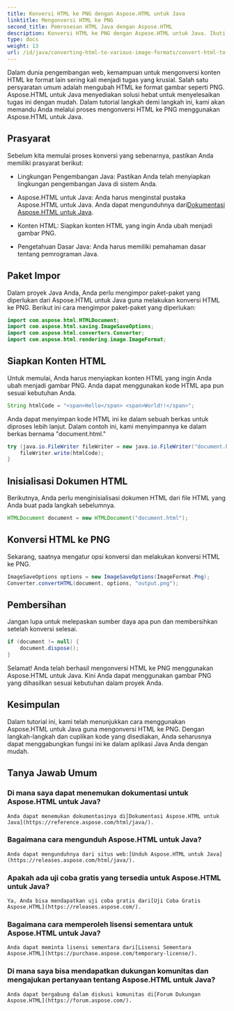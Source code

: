 ```yaml
---
title: Konversi HTML ke PNG dengan Aspose.HTML untuk Java
linktitle: Mengonversi HTML ke PNG
second_title: Pemrosesan HTML Java dengan Aspose.HTML
description: Konversi HTML ke PNG dengan Aspose.HTML untuk Java. Ikuti panduan langkah demi langkah kami untuk konversi HTML ke PNG yang mudah. Mulailah hari ini!
type: docs
weight: 13
url: /id/java/converting-html-to-various-image-formats/convert-html-to-png/
---
```


Dalam dunia pengembangan web, kemampuan untuk mengonversi konten HTML ke format lain sering kali menjadi tugas yang krusial. Salah satu persyaratan umum adalah mengubah HTML ke format gambar seperti PNG. Aspose.HTML untuk Java menyediakan solusi hebat untuk menyelesaikan tugas ini dengan mudah. Dalam tutorial langkah demi langkah ini, kami akan memandu Anda melalui proses mengonversi HTML ke PNG menggunakan Aspose.HTML untuk Java.

## Prasyarat

Sebelum kita memulai proses konversi yang sebenarnya, pastikan Anda memiliki prasyarat berikut:

- Lingkungan Pengembangan Java: Pastikan Anda telah menyiapkan lingkungan pengembangan Java di sistem Anda.

-  Aspose.HTML untuk Java: Anda harus menginstal pustaka Aspose.HTML untuk Java. Anda dapat mengunduhnya dari[Dokumentasi Aspose.HTML untuk Java](https://reference.aspose.com/html/java/).

- Konten HTML: Siapkan konten HTML yang ingin Anda ubah menjadi gambar PNG.

- Pengetahuan Dasar Java: Anda harus memiliki pemahaman dasar tentang pemrograman Java.

## Paket Impor

Dalam proyek Java Anda, Anda perlu mengimpor paket-paket yang diperlukan dari Aspose.HTML untuk Java guna melakukan konversi HTML ke PNG. Berikut ini cara mengimpor paket-paket yang diperlukan:

```java
import com.aspose.html.HTMLDocument;
import com.aspose.html.saving.ImageSaveOptions;
import com.aspose.html.converters.Converter;
import com.aspose.html.rendering.image.ImageFormat;
```

## Siapkan Konten HTML

Untuk memulai, Anda harus menyiapkan konten HTML yang ingin Anda ubah menjadi gambar PNG. Anda dapat menggunakan kode HTML apa pun sesuai kebutuhan Anda.

```java
String htmlCode = "<span>Hello</span> <span>World!!</span>";
```

Anda dapat menyimpan kode HTML ini ke dalam sebuah berkas untuk diproses lebih lanjut. Dalam contoh ini, kami menyimpannya ke dalam berkas bernama "document.html."

```java
try (java.io.FileWriter fileWriter = new java.io.FileWriter("document.html")) {
    fileWriter.write(htmlCode);
}
```

## Inisialisasi Dokumen HTML

Berikutnya, Anda perlu menginisialisasi dokumen HTML dari file HTML yang Anda buat pada langkah sebelumnya.

```java
HTMLDocument document = new HTMLDocument("document.html");
```

## Konversi HTML ke PNG

Sekarang, saatnya mengatur opsi konversi dan melakukan konversi HTML ke PNG.

```java
ImageSaveOptions options = new ImageSaveOptions(ImageFormat.Png);
Converter.convertHTML(document, options, "output.png");
```

## Pembersihan

Jangan lupa untuk melepaskan sumber daya apa pun dan membersihkan setelah konversi selesai.

```java
if (document != null) {
    document.dispose();
}
```

Selamat! Anda telah berhasil mengonversi HTML ke PNG menggunakan Aspose.HTML untuk Java. Kini Anda dapat menggunakan gambar PNG yang dihasilkan sesuai kebutuhan dalam proyek Anda.

## Kesimpulan

Dalam tutorial ini, kami telah menunjukkan cara menggunakan Aspose.HTML untuk Java guna mengonversi HTML ke PNG. Dengan langkah-langkah dan cuplikan kode yang disediakan, Anda seharusnya dapat menggabungkan fungsi ini ke dalam aplikasi Java Anda dengan mudah.

## Tanya Jawab Umum

### Di mana saya dapat menemukan dokumentasi untuk Aspose.HTML untuk Java?
    Anda dapat menemukan dokumentasinya di[Dokumentasi Aspose.HTML untuk Java](https://reference.aspose.com/html/java/).

### Bagaimana cara mengunduh Aspose.HTML untuk Java?
    Anda dapat mengunduhnya dari situs web:[Unduh Aspose.HTML untuk Java](https://releases.aspose.com/html/java/).

### Apakah ada uji coba gratis yang tersedia untuk Aspose.HTML untuk Java?
    Ya, Anda bisa mendapatkan uji coba gratis dari[Uji Coba Gratis Aspose.HTML](https://releases.aspose.com/).

### Bagaimana cara memperoleh lisensi sementara untuk Aspose.HTML untuk Java?
    Anda dapat meminta lisensi sementara dari[Lisensi Sementara Aspose.HTML](https://purchase.aspose.com/temporary-license/).

### Di mana saya bisa mendapatkan dukungan komunitas dan mengajukan pertanyaan tentang Aspose.HTML untuk Java?
    Anda dapat bergabung dalam diskusi komunitas di[Forum Dukungan Aspose.HTML](https://forum.aspose.com/).